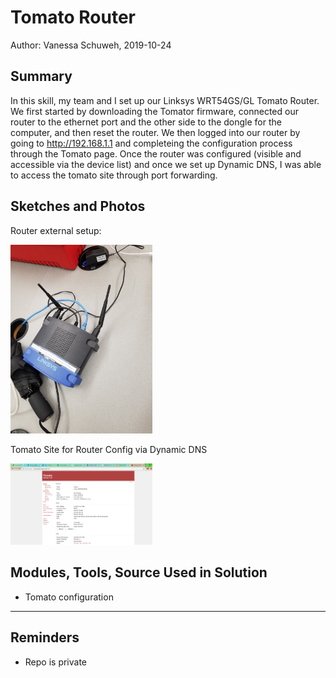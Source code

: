 # Tomato Router

Author: Vanessa Schuweh, 2019-10-24

## Summary
In this skill, my team and I set up our Linksys WRT54GS/GL Tomato Router. We first started by downloading the Tomator firmware, connected our router to the ethernet port and the other side to the dongle for the computer, and then reset the router. We then logged into our router by going to http://192.168.1.1 and completeing the configuration process through the Tomato page. Once the router was configured (visible and accessible via the device list) and once we set up Dynamic DNS, I was able to access the tomato site through port forwarding.

## Sketches and Photos
Router external setup:

<img src="./images/router_internet.jpg" width="45%" />

Tomato Site for Router Config via Dynamic DNS

<img src="./images/tomato.PNG" width="45%" />

## Modules, Tools, Source Used in Solution
- Tomato configuration

-----

## Reminders
- Repo is private
